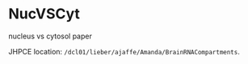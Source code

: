 # NucVSCyt
nucleus vs cytosol paper

JHPCE location: `/dcl01/lieber/ajaffe/Amanda/BrainRNACompartments`.
